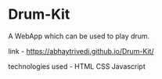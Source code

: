 # Drum-Kit

A WebApp which can be used to play drum.

link - https://abhaytrivedi.github.io/Drum-Kit/

technologies used - HTML CSS Javascript
